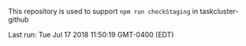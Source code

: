 This repository is used to support `npm run checkStaging` in taskcluster-github

Last run: Tue Jul 17 2018 11:50:19 GMT-0400 (EDT)